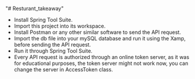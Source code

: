 "# Resturant_takeaway" 
* Install Spring Tool Suite.
* Import this project into its workspace.
* Install Postman or any other similar software to send the API request.
* Import the db file into your mySQL database and run it using the Xamp, before sending the API request.
* Run it through Spring Tool Suite.
* Every API request is authorized through an online token server, as it was for educational purposes, the token server might not work now, you can change the server in AccessToken class.
